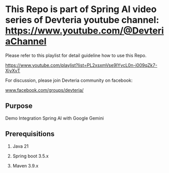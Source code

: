 # This Repo is part of Spring AI video series of Devteria youtube channel: https://www.youtube.com/@DevteriaChannel

Please refer to this playlist for detail guideline how to use this Repo.

https://www.youtube.com/playlist?list=PL2xsxmVse9IYvcL0n-i009qZk7-XiyXvT

For discussion, please join Devteria community on facebook:

www.facebook.com/groups/devteria/

## Purpose

Demo Integration Spring AI with Google Gemini

## Prerequisitions

1. Java 21

2. Spring boot 3.5.x

3. Maven 3.9.x
